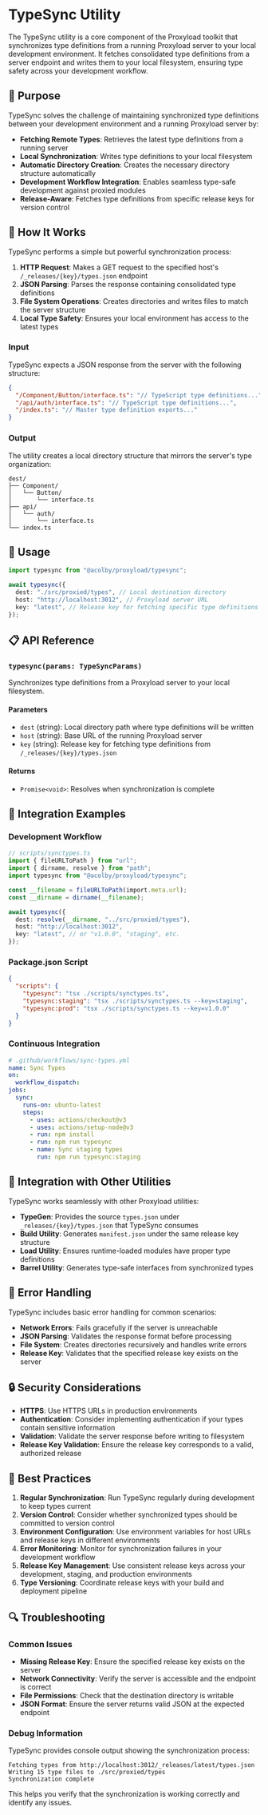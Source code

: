 # TypeSync Utility

The TypeSync utility is a core component of the Proxyload toolkit that synchronizes type definitions from a running Proxyload server to your local development environment. It fetches consolidated type definitions from a server endpoint and writes them to your local filesystem, ensuring type safety across your development workflow.

## 🎯 Purpose

TypeSync solves the challenge of maintaining synchronized type definitions between your development environment and a running Proxyload server by:

- **Fetching Remote Types**: Retrieves the latest type definitions from a running server
- **Local Synchronization**: Writes type definitions to your local filesystem
- **Automatic Directory Creation**: Creates the necessary directory structure automatically
- **Development Workflow Integration**: Enables seamless type-safe development against proxied modules
- **Release-Aware**: Fetches type definitions from specific release keys for version control

## 📁 How It Works

TypeSync performs a simple but powerful synchronization process:

1. **HTTP Request**: Makes a GET request to the specified host's `/_releases/{key}/types.json` endpoint
2. **JSON Parsing**: Parses the response containing consolidated type definitions
3. **File System Operations**: Creates directories and writes files to match the server structure
4. **Local Type Safety**: Ensures your local environment has access to the latest types

### Input

TypeSync expects a JSON response from the server with the following structure:

```json
{
  "/Component/Button/interface.ts": "// TypeScript type definitions...",
  "/api/auth/interface.ts": "// TypeScript type definitions...",
  "/index.ts": "// Master type definition exports..."
}
```

### Output

The utility creates a local directory structure that mirrors the server's type organization:

```
dest/
├── Component/
│   └── Button/
│       └── interface.ts
├── api/
│   └── auth/
│       └── interface.ts
└── index.ts
```

## 🚀 Usage

```typescript
import typesync from "@acolby/proxyload/typesync";

await typesync({
  dest: "./src/proxied/types", // Local destination directory
  host: "http://localhost:3012", // Proxyload server URL
  key: "latest", // Release key for fetching specific type definitions
});
```

## 📋 API Reference

### `typesync(params: TypeSyncParams)`

Synchronizes type definitions from a Proxyload server to your local filesystem.

#### Parameters

- `dest` (string): Local directory path where type definitions will be written
- `host` (string): Base URL of the running Proxyload server
- `key` (string): Release key for fetching type definitions from `/_releases/{key}/types.json`

#### Returns

- `Promise<void>`: Resolves when synchronization is complete

## 🔧 Integration Examples

### Development Workflow

```typescript
// scripts/synctypes.ts
import { fileURLToPath } from "url";
import { dirname, resolve } from "path";
import typesync from "@acolby/proxyload/typesync";

const __filename = fileURLToPath(import.meta.url);
const __dirname = dirname(__filename);

await typesync({
  dest: resolve(__dirname, "../src/proxied/types"),
  host: "http://localhost:3012",
  key: "latest", // or "v1.0.0", "staging", etc.
});
```

### Package.json Script

```json
{
  "scripts": {
    "typesync": "tsx ./scripts/synctypes.ts",
    "typesync:staging": "tsx ./scripts/synctypes.ts --key=staging",
    "typesync:prod": "tsx ./scripts/synctypes.ts --key=v1.0.0"
  }
}
```

### Continuous Integration

```yaml
# .github/workflows/sync-types.yml
name: Sync Types
on:
  workflow_dispatch:
jobs:
  sync:
    runs-on: ubuntu-latest
    steps:
      - uses: actions/checkout@v3
      - uses: actions/setup-node@v3
      - run: npm install
      - run: npm run typesync
      - name: Sync staging types
        run: npm run typesync:staging
```

## 🔗 Integration with Other Utilities

TypeSync works seamlessly with other Proxyload utilities:

- **TypeGen**: Provides the source `types.json` under `_releases/{key}/types.json` that TypeSync consumes
- **Build Utility**: Generates `manifest.json` under the same release key structure
- **Load Utility**: Ensures runtime-loaded modules have proper type definitions
- **Barrel Utility**: Generates type-safe interfaces from synchronized types

## 🚨 Error Handling

TypeSync includes basic error handling for common scenarios:

- **Network Errors**: Fails gracefully if the server is unreachable
- **JSON Parsing**: Validates the response format before processing
- **File System**: Creates directories recursively and handles write errors
- **Release Key**: Validates that the specified release key exists on the server

## 🔒 Security Considerations

- **HTTPS**: Use HTTPS URLs in production environments
- **Authentication**: Consider implementing authentication if your types contain sensitive information
- **Validation**: Validate the server response before writing to filesystem
- **Release Key Validation**: Ensure the release key corresponds to a valid, authorized release

## 📝 Best Practices

1. **Regular Synchronization**: Run TypeSync regularly during development to keep types current
2. **Version Control**: Consider whether synchronized types should be committed to version control
3. **Environment Configuration**: Use environment variables for host URLs and release keys in different environments
4. **Error Monitoring**: Monitor for synchronization failures in your development workflow
5. **Release Key Management**: Use consistent release keys across your development, staging, and production environments
6. **Type Versioning**: Coordinate release keys with your build and deployment pipeline

## 🔍 Troubleshooting

### Common Issues

- **Missing Release Key**: Ensure the specified release key exists on the server
- **Network Connectivity**: Verify the server is accessible and the endpoint is correct
- **File Permissions**: Check that the destination directory is writable
- **JSON Format**: Ensure the server returns valid JSON at the expected endpoint

### Debug Information

TypeSync provides console output showing the synchronization process:

```
Fetching types from http://localhost:3012/_releases/latest/types.json
Writing 15 type files to ./src/proxied/types
Synchronization complete
```

This helps you verify that the synchronization is working correctly and identify any issues.
